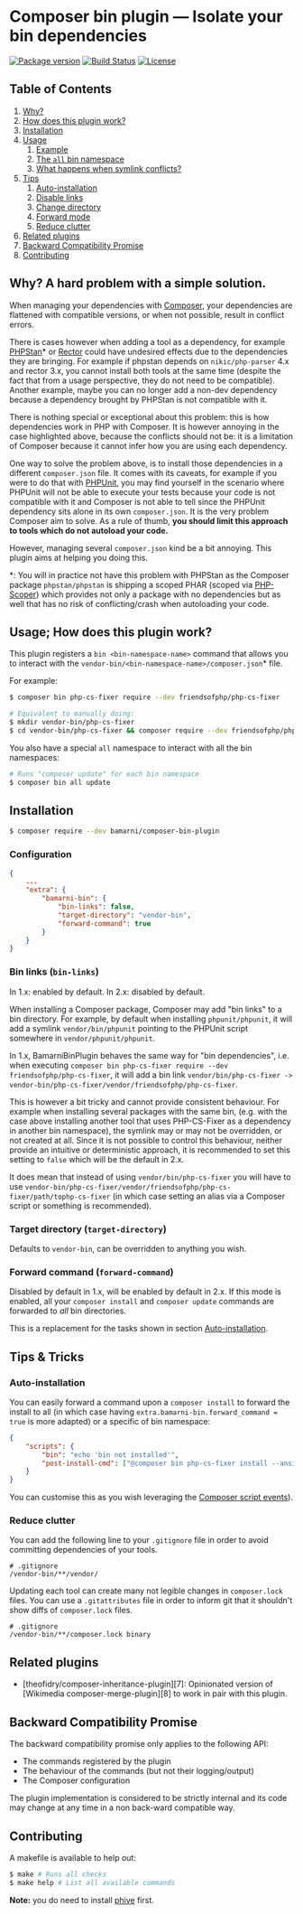 # Composer bin plugin — Isolate your bin dependencies

[![Package version](http://img.shields.io/packagist/v/bamarni/composer-bin-plugin.svg?style=flat-square)](https://packagist.org/packages/bamarni/composer-bin-plugin)
[![Build Status](https://img.shields.io/travis/bamarni/composer-bin-plugin.svg?branch=master&style=flat-square)](https://travis-ci.org/bamarni/composer-bin-plugin?branch=master)
[![License](https://img.shields.io/badge/license-MIT-red.svg?style=flat-square)](LICENSE)


## Table of Contents

1. [Why?](#why)
1. [How does this plugin work?](#how-does-this-plugin-work)
1. [Installation](#installation)
1. [Usage](#usage)
    1. [Example](#example)
    1. [The `all` bin namespace](#the-all-bin-namespace)
    1. [What happens when symlink conflicts?](#what-happens-when-symlink-conflicts)
1. [Tips](#tips)
    1. [Auto-installation](#auto-installation)
    1. [Disable links](#disable-links)
    1. [Change directory](#change-directory)
    1. [Forward mode](#forward-mode)
    1. [Reduce clutter](#reduce-clutter)
1. [Related plugins](#related-plugins)
1. [Backward Compatibility Promise](#backward-compatibility-promise)
1. [Contributing](#contributing)


## Why? A hard problem with a simple solution.

When managing your dependencies with [Composer][composer], your dependencies are
flattened with compatible versions, or when not possible, result in conflict
errors.

There is cases however when adding a tool as a dependency, for example [PHPStan][phpstan]*
or [Rector][rector] could have undesired effects due to the dependencies they
are bringing. For example if phpstan depends on `nikic/php-parser` 4.x and rector
3.x, you cannot install both tools at the same time (despite the fact that from
a usage perspective, they do not need to be compatible). Another example, maybe
you can no longer add a non-dev dependency because a dependency brought by PHPStan
is not compatible with it.

There is nothing special or exceptional about this problem: this is how dependencies
work in PHP with Composer. It is however annoying in the case highlighted above,
because the conflicts should not be: it is a limitation of Composer because it
cannot infer how you are using each dependency.

One way to solve the problem above, is to install those dependencies in a 
different `composer.json` file. It comes with its caveats, for example if you
were to do that with [PHPUnit][phpunit], you may find yourself in the scenario
where PHPUnit will not be able to execute your tests because your code is not
compatible with it and Composer is not able to tell since the PHPUnit dependency
sits alone in its own `composer.json`. It is the very problem Composer aim to
solve. As a rule of thumb, **you should limit this approach to tools which do not
autoload your code.**

However, managing several `composer.json` kind be a bit annoying. This plugin
aims at helping you doing this.


*: You will in practice not have this problem with PHPStan as the Composer package
`phpstan/phpstan` is shipping a scoped PHAR (scoped via [PHP-Scoper][php-scoper])
which provides not only a package with no dependencies but as well that has no
risk of conflicting/crash when autoloading your code.


## Usage; How does this plugin work?

This plugin registers a `bin <bin-namespace-name>` command that allows you to
interact with the `vendor-bin/<bin-namespace-name>/composer.json`* file.

For example:

```bash
$ composer bin php-cs-fixer require --dev friendsofphp/php-cs-fixer

# Equivalent to manually doing:
$ mkdir vendor-bin/php-cs-fixer
$ cd vendor-bin/php-cs-fixer && composer require --dev friendsofphp/php-cs-fixer
```

You also have a special `all` namespace to interact with all the bin namespaces:

```bash
# Runs "composer update" for each bin namespace
$ composer bin all update
```


## Installation

```bash
$ composer require --dev bamarni/composer-bin-plugin
```


### Configuration

```json
{
    ...
    "extra": {
        "bamarni-bin": {
            "bin-links": false,
            "target-directory": "vendor-bin",
            "forward-command": true
        }
    }
}
```


### Bin links (`bin-links`)

In 1.x: enabled by default.
In 2.x: disabled by default.

When installing a Composer package, Composer may add "bin links" to a bin
directory. For example, by default when installing `phpunit/phpunit`, it will
add a symlink `vendor/bin/phpunit` pointing to the PHPUnit script somewhere in
`vendor/phpunit/phpunit`.

In 1.x, BamarniBinPlugin behaves the same way for "bin dependencies", i.e. when
executing `composer bin php-cs-fixer require --dev friendsofphp/php-cs-fixer`,
it will add a bin link `vendor/bin/php-cs-fixer -> vendor-bin/php-cs-fixer/vendor/friendsofphp/php-cs-fixer`.

This is however a bit tricky and cannot provide consistent behaviour. For example
when installing several packages with the same bin, (e.g. with the case above installing
another tool that uses PHP-CS-Fixer as a dependency in another bin namespace),
the symlink may or may not be overridden, or not created at all. Since it is not
possible to control this behaviour, neither provide an intuitive or deterministic
approach, it is recommended to set this setting to `false` which will be the
default in 2.x.

It does mean that instead of using `vendor/bin/php-cs-fixer` you will have to
use `vendor-bin/php-cs-fixer/vendor/friendsofphp/php-cs-fixer/path/tophp-cs-fixer`
(in which case setting an alias via a Composer script or something is recommended).


### Target directory (`target-directory`)

Defaults to `vendor-bin`, can be overridden to anything you wish.


### Forward command (`forward-command`)

Disabled by default in 1.x, will be enabled by default in 2.x. If this mode is
enabled, all your `composer install` and `composer update` commands are forwarded
to _all_ bin directories.

This is a replacement for the tasks shown in section [Auto-installation](#auto-installation).


## Tips & Tricks

### Auto-installation

You can easily forward a command upon a `composer install` to forward the install
to all (in which case having `extra.bamarni-bin.forward_command = true` is more
adapted) or a specific of bin namespace:

```json
{
    "scripts": {
        "bin": "echo 'bin not installed'",
        "post-install-cmd": ["@composer bin php-cs-fixer install --ansi"]
    }
}
```

You can customise this as you wish leveraging the [Composer script events][composer-script-events]).


### Reduce clutter

You can add the following line to your `.gitignore` file in order to avoid
committing dependencies of your tools.

```.gitignore
# .gitignore
/vendor-bin/**/vendor/
```

Updating each tool can create many not legible changes in `composer.lock` files.
You can use a `.gitattributes` file in order to inform git that it shouldn't show
diffs of `composer.lock` files.

```.gitattributes
# .gitignore
/vendor-bin/**/composer.lock binary
```

## Related plugins

* [theofidry/composer-inheritance-plugin][7]: Opinionated version of [Wikimedia composer-merge-plugin][8] to work in pair with this plugin.


## Backward Compatibility Promise

The backward compatibility promise only applies to the following API:

- The commands registered by the plugin
- The behaviour of the commands (but not their logging/output)
- The Composer configuration

The plugin implementation is considered to be strictly internal and its code may
change at any time in a non back-ward compatible way.


## Contributing

A makefile is available to help out:

```bash
$ make # Runs all checks
$ make help # List all available commands
```

**Note:** you do need to install [phive][phive] first.


[composer]: https://getcomposer.org
[composer-script-events]: https://getcomposer.org/doc/articles/scripts.md#command-events
[phive]: https://phar.io/
[php-scoper]: https://github.com/humbug/php-scoper
[phpstan]: https://phpstan.org/
[phpunit]: https://github.com/sebastianbergmann/phpunit
[rector]: https://github.com/rectorphp/rector
[symfony-bc-policy]: https://symfony.com/doc/current/contributing/code/bc.html
